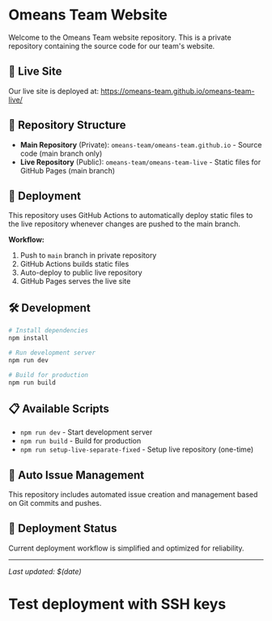 # Omeans Team Website

Welcome to the Omeans Team website repository. This is a private repository containing the source code for our team's website.

## 🚀 Live Site

Our live site is deployed at: https://omeans-team.github.io/omeans-team-live/

## 📁 Repository Structure

- **Main Repository** (Private): `omeans-team/omeans-team.github.io` - Source code (main branch only)
- **Live Repository** (Public): `omeans-team/omeans-team-live` - Static files for GitHub Pages (main branch)

## 🔄 Deployment

This repository uses GitHub Actions to automatically deploy static files to the live repository whenever changes are pushed to the main branch.

**Workflow:**
1. Push to `main` branch in private repository
2. GitHub Actions builds static files
3. Auto-deploy to public live repository
4. GitHub Pages serves the live site

## 🛠️ Development

```bash
# Install dependencies
npm install

# Run development server
npm run dev

# Build for production
npm run build
```

## 📋 Available Scripts

- `npm run dev` - Start development server
- `npm run build` - Build for production
- `npm run setup-live-separate-fixed` - Setup live repository (one-time)

## 🔧 Auto Issue Management

This repository includes automated issue creation and management based on Git commits and pushes.

## 🚀 Deployment Status

Current deployment workflow is simplified and optimized for reliability.

---

*Last updated: $(date)*
# Test deployment with SSH keys

